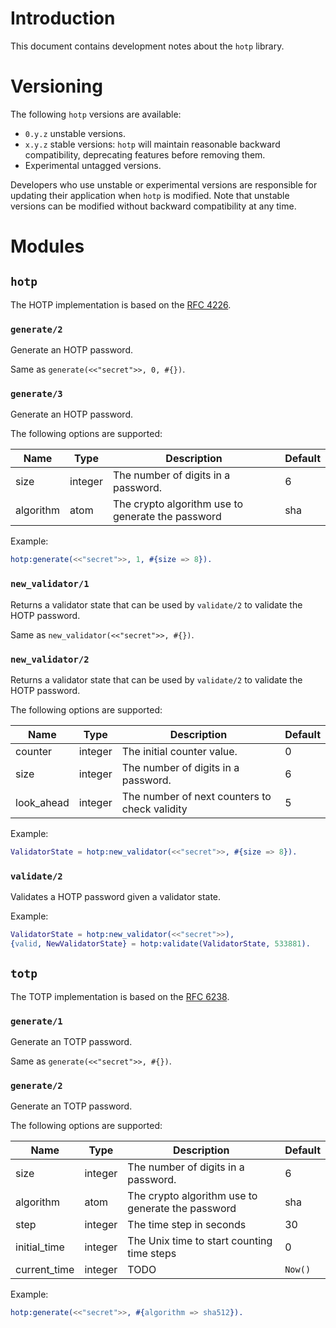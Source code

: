 # Introduction
This document contains development notes about the `hotp` library.

# Versioning
The following `hotp` versions are available:
- `0.y.z` unstable versions.
- `x.y.z` stable versions: `hotp` will maintain reasonable backward
  compatibility, deprecating features before removing them.
- Experimental untagged versions.

Developers who use unstable or experimental versions are responsible for
updating their application when `hotp` is modified. Note that
unstable versions can be modified without backward compatibility at any
time.

# Modules
## `hotp`
The HOTP implementation is based on the [RFC
4226](https://tools.ietf.org/html/rfc4226).

### `generate/2`
Generate an HOTP password.

Same as `generate(<<"secret">>, 0, #{})`.

### `generate/3`
Generate an HOTP password.

The following options are supported:

| Name      | Type    | Description                                       | Default |
|-----------|---------|---------------------------------------------------|---------|
| size      | integer | The number of digits in a password.               | 6       |
| algorithm | atom    | The crypto algorithm use to generate the password | sha     |


Example:
```erlang
hotp:generate(<<"secret">>, 1, #{size => 8}).
```

### `new_validator/1`
Returns a validator state that can be used by `validate/2` to validate
the HOTP password.

Same as `new_validator(<<"secret">>, #{})`.

### `new_validator/2`
Returns a validator state that can be used by `validate/2` to validate
the HOTP password.

The following options are supported:

| Name       | Type    | Description                                   | Default |
|------------|---------|-----------------------------------------------|---------|
| counter    | integer | The initial counter value.                    | 0       |
| size       | integer | The number of digits in a password.           | 6       |
| look_ahead | integer | The number of next counters to check validity | 5       |

Example:
```erlang
ValidatorState = hotp:new_validator(<<"secret">>, #{size => 8}).
```

### `validate/2`
Validates a HOTP password given a validator state.

Example:
```erlang
ValidatorState = hotp:new_validator(<<"secret">>),
{valid, NewValidatorState} = hotp:validate(ValidatorState, 533881).
```

## `totp`
The TOTP implementation is based on the [RFC
6238](https://tools.ietf.org/html/rfc6238).

### `generate/1`
Generate an TOTP password.

Same as `generate(<<"secret">>, #{})`.

### `generate/2`
Generate an TOTP password.

The following options are supported:

| Name         | Type    | Description                                       | Default |
|--------------|---------|---------------------------------------------------|---------|
| size         | integer | The number of digits in a password.               | 6       |
| algorithm    | atom    | The crypto algorithm use to generate the password | sha     |
| step         | integer | The time step in seconds                          | 30      |
| initial_time | integer | The Unix time to start counting time steps        | 0       |
| current_time | integer | TODO                                              | `Now()` |

Example:
```erlang
hotp:generate(<<"secret">>, #{algorithm => sha512}).
```
